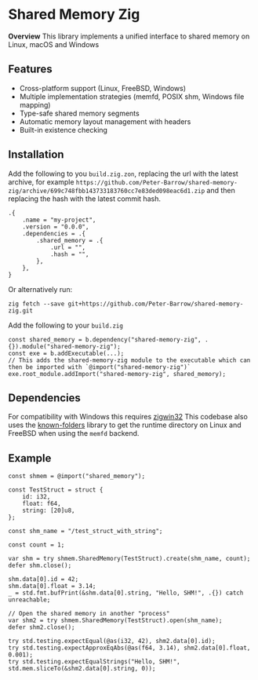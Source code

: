 # Shared Memory Zig

**Overview**
This library implements a unified interface to shared memory on Linux, macOS and Windows

## Features

- Cross-platform support (Linux, FreeBSD, Windows)
- Multiple implementation strategies (memfd, POSIX shm, Windows file mapping)
- Type-safe shared memory segments
- Automatic memory layout management with headers
- Built-in existence checking

## Installation
Add the following to you `build.zig.zon`, replacing the url with the latest archive, for example `https://github.com/Peter-Barrow/shared-memory-zig/archive/699c748fbb143733183760cc7e83ded098eac6d1.zip` and then replacing the hash with the latest commit hash.
``` zig
.{
    .name = "my-project",
    .version = "0.0.0",
    .dependencies = .{
        .shared_memory = .{
            .url = "",
            .hash = "",
        },
    },
}
```
Or alternatively run:
``` shell
zig fetch --save git+https://github.com/Peter-Barrow/shared-memory-zig.git
```

Add the following to your `build.zig`
``` zig
const shared_memory = b.dependency("shared-memory-zig", .{}).module("shared-memory-zig");
const exe = b.addExecutable(...);
// This adds the shared-memory-zig module to the executable which can then be imported with `@import("shared-memory-zig")`
exe.root_module.addImport("shared-memory-zig", shared_memory);
```

## Dependencies
For compatibility with Windows this requires [zigwin32](https://github.com/marlersoft/zigwin32)
This codebase also uses the [known-folders](https://github.com/ziglibs/known-folders/tree/master) library to get the runtime directory on Linux and FreeBSD when using the `memfd` backend.

## Example
``` zig
const shmem = @import("shared_memory");

const TestStruct = struct {
    id: i32,
    float: f64,
    string: [20]u8,
};

const shm_name = "/test_struct_with_string";

const count = 1;

var shm = try shmem.SharedMemory(TestStruct).create(shm_name, count);
defer shm.close();

shm.data[0].id = 42;
shm.data[0].float = 3.14;
_ = std.fmt.bufPrint(&shm.data[0].string, "Hello, SHM!", .{}) catch unreachable;

// Open the shared memory in another "process"
var shm2 = try shmem.SharedMemory(TestStruct).open(shm_name);
defer shm2.close();

try std.testing.expectEqual(@as(i32, 42), shm2.data[0].id);
try std.testing.expectApproxEqAbs(@as(f64, 3.14), shm2.data[0].float, 0.001);
try std.testing.expectEqualStrings("Hello, SHM!", std.mem.sliceTo(&shm2.data[0].string, 0));

```
